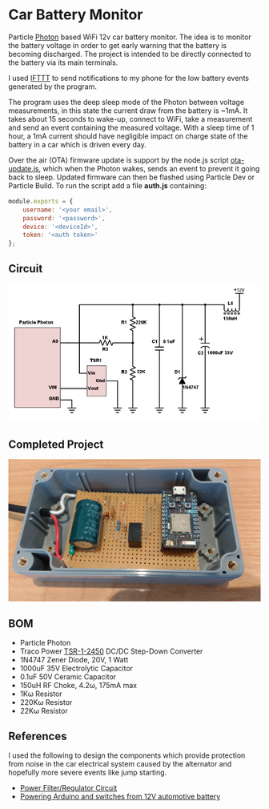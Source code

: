# Car Battery Monitor

Particle [Photon](https://docs.particle.io/datasheets/photon-datasheet/) based WiFi 12v car battery monitor. The idea is to monitor the battery voltage in order to get early warning that the battery is becoming discharged. The project is intended to be directly connected to the battery via its main terminals.

I used [IFTTT](https://ifttt.com/) to send notifications to my phone for the low battery events generated by the program.

The program uses the deep sleep mode of the Photon between voltage measurements, in this state the current draw from the battery is ~1mA. It takes about 15 seconds to wake-up, connect to WiFi, take a measurement and send an event containing the measured voltage. With a sleep time of 1 hour, a 1mA current should have negligible impact on charge state of the battery in a car which is driven every day.

Over the air (OTA) firmware update is support by the node.js script [ota-update.js](ota-update.js), which when the Photon wakes, sends an event to prevent it going back to sleep. Updated firmware can then be flashed using Particle Dev or Particle Build. To run the script add a file **auth.js** containing:

```javascript
module.exports = {
    username: '<your email>',
    password: '<password>',
    device: '<deviceId>',
    token: '<auth token>'
};
```

## Circuit

![circuit diagram](circuit/battery-monitor.png?raw=true "Battery Monitor Circuit")

## Completed Project

![project](circuit/circuit-box.jpg?raw=true "Battery Monitor Project")

## BOM

* Particle Photon
* Traco Power [TSR-1-2450](docs/tsr1.pdf) DC/DC Step-Down Converter
* 1N4747 Zener Diode, 20V, 1 Watt
* 1000uF 35V Electrolytic Capacitor
* 0.1uF 50V Ceramic Capacitor
* 150uH RF Choke, 4.2&omega;, 175mA max
* 1K&omega; Resistor
* 220K&omega; Resistor
* 22K&omega; Resistor

## References

I used the following to design the components which provide protection from noise in the car electrical system caused by the alternator and hopefully more severe events like jump starting.

* [Power Filter/Regulator Circuit](http://linuxcar.sone.jp/reg.en.html)
* [Powering Arduino and switches from 12V automotive battery](http://www.eevblog.com/forum/projects/powering-arduino-and-switches-from-12v-automotive-battery/msg687838/#msg687838)
